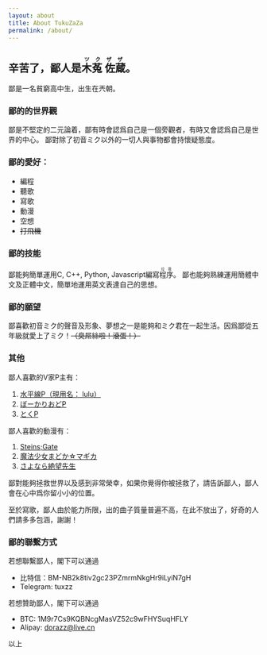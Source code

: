 ```yaml
---
layout: about
title: About TukuZaZa
permalink: /about/
---
```


## 辛苦了，鄙人是<ruby>木菟 佐蔵<rp>(</rp><rt>ツクザザ</rt><rp>)</rp></ruby>。

鄙是一名貧窮高中生，出生在兲朝。

### 鄙的的世界觀
鄙是不堅定的二元論着，鄙有時會認爲自己是一個旁觀者，有時又會認爲自己是世界的中心。
鄙對除了初音ミク以外的一切人與事物都會持懷疑態度。

### 鄙的愛好：

* 編程
* 聽歌
* 寫歌
* 動漫
* 空想
* ~~打飛機~~

### 鄙的技能
鄙能夠簡單運用C, C++, Python, Javascript編寫<ruby>程序<rp>(</rp><rt>垃圾</rt><rp>)</rp></ruby>。
鄙也能夠熟練運用簡體中文及正體中文，簡單地運用英文表達自己的思想。

### 鄙的願望
鄙喜歡初音ミク的聲音及形象、夢想之一是能夠和ミク君在一起生活。因爲鄙從五年級就愛上了ミク！~~（臭屌絲啦！滾蛋！）~~

### 其他
鄙人喜歡的V家P主有：

1. [水平線P（現用名： lulu）][水平線P]
2. [ぼーかりおどP][おどP]
3. [とくP][とくP]

鄙人喜歡的動漫有：

1. [Steins;Gate][命運石之門]
2. [魔法少女まどか☆マギカ][魔法少女小圓]
3. [さよなら絶望先生][絕望先生]

鄙對能夠拯救世界以及感到非常榮幸，如果你覺得你被拯救了，請告訴鄙人，鄙人會在心中爲你留小小的位置。

至於寫歌，鄙人由於能力所限，出的曲子質量普遍不高，在此不放出了，好奇的人們請多多包涵，謝謝！

### 鄙的聯繫方式
若想聯繫鄙人，閣下可以通過

* 比特信：BM-NB2k8tiv2gc23PZmrmNkgHr9iLyiN7gH
* Telegram: tuxzz

若想贊助鄙人，閣下可以通過

* BTC: 1M9r7Cs9KQBNcgMasVZ52c9wFHYSuqHFLY
* Alipay: dorazz@live.cn

以上

[水平線P]:     http://www.nicovideo.jp/user/20302970/
[おどP]:      http://www.nicovideo.jp/mylist/6667938
[とくP]:      http://www.nicovideo.jp/mylist/12548022
[命運石之門]:    https://zh.wikipedia.org/wiki/%E5%91%BD%E9%81%8B%E7%9F%B3%E4%B9%8B%E9%96%80
[魔法少女小圓]:   https://zh.wikipedia.org/wiki/%E9%AD%94%E6%B3%95%E5%B0%91%E5%A5%B3%E5%B0%8F%E5%9C%93
[絕望先生]:     https://zh.wikipedia.org/wiki/%E7%B5%95%E6%9C%9B%E5%85%88%E7%94%9F